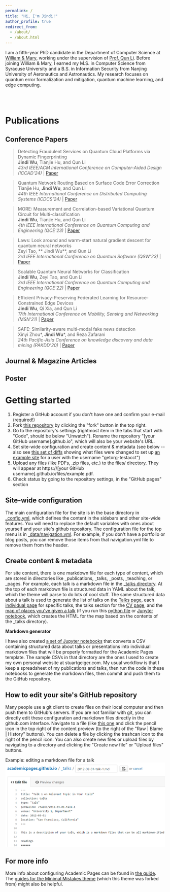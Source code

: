 ```yaml
---
permalink: /
title: "Hi, I'm Jindi!"
author_profile: true
redirect_from: 
  - /about/
  - /about.html
---
```


I am a fifth-year PhD candidate in the Department of Computer Science at [William & Mary](https://www.wm.edu/), working under the supervision of [Prof. Qun Li](https://www.cs.wm.edu/~liqun/). Before joining William & Mary, I earned my M.S. in Computer Science from Syracuse University and a B.S. in Information Security from Nanjing University of Aeronautics and Astronautics. My research focuses on quantum error formalization and mitigation, quantum machine learning, and edge computing.

<br>
<br>

Publications
======

Conference Papers
------

> Detecting Fraudulent Services on Quantum Cloud Platforms via Dynamic Fingerprinting <br>
> **Jindi Wu**, Tianjie Hu, and Qun Li <br> 
> _43rd IEEE/ACM International Conference on Computer-Aided Design (ICCAD'24)_ \| [Paper](https://arxiv.org/pdf/2408.11203)

> Quantum Network Routing Based on Surface Code Error Correction <br>
>  Tianjie Hu, **Jindi Wu**, and Qun Li <br> 
> _44th IEEE International Conference on Distributed Computing Systems (ICDCS'24)_ \| [Paper](https://ieeexplore.ieee.org/stamp/stamp.jsp?arnumber=10631008)  

> MORE: Measurement and Correlation-based Variational Quantum Circuit for Multi-classification <br>
> **Jindi Wu**, Tianjie Hu, and Qun Li <br> 
> _4th IEEE International Conference on Quantum Computing and Engineering (QCE'23)_ \| [Paper](https://ieeexplore.ieee.org/stamp/stamp.jsp?arnumber=10313792)

> Laws: Look around and warm-start natural gradient descent for quantum neural networks <br>
>  Zeyi Tao, ** Jindi Wu**, and Qun Li <br> 
> _2rd IEEE International Conference on Quantum Software (QSW'23)_ \| [Paper](https://ieeexplore.ieee.org/stamp/stamp.jsp?arnumber=10234243)  

> Scalable Quantum Neural Networks for Classification <br>
> **Jindi Wu**, Zeyi Tao, and Qun Li <br> 
> _3rd IEEE International Conference on Quantum Computing and Engineering (QCE'22)_ \| [Paper](https://ieeexplore.ieee.org/stamp/stamp.jsp?arnumber=9951212)

> Efficient Privacy-Preserving Federated Learning for Resource-Constrained Edge Devices <br>
> **Jindi Wu**, Qi Xia, and Qun Li <br> 
> _17th International Conference on Mobility, Sensing and Networking (MSN'21)_ \| [Paper](https://par.nsf.gov/servlets/purl/10358911)

> SAFE: Similarity-aware multi-modal fake news detection <br>
> Xinyi Zhou\*, **Jindi Wu**\*, and Reza Zafarani <br> 
> _24th Pacific-Asia Conference on knowledge discovery and data mining (PAKDD'20)_ \| [Paper](https://www.ncbi.nlm.nih.gov/pmc/articles/PMC7206257/)






Journal & Magazine Articles
------


Poster
------


Getting started
======
1. Register a GitHub account if you don't have one and confirm your e-mail (required!)
1. Fork [this repository](https://github.com/academicpages/academicpages.github.io) by clicking the "fork" button in the top right. 
1. Go to the repository's settings (rightmost item in the tabs that start with "Code", should be below "Unwatch"). Rename the repository "[your GitHub username].github.io", which will also be your website's URL.
1. Set site-wide configuration and create content & metadata (see below -- also see [this set of diffs](http://archive.is/3TPas) showing what files were changed to set up [an example site](https://getorg-testacct.github.io) for a user with the username "getorg-testacct")
1. Upload any files (like PDFs, .zip files, etc.) to the files/ directory. They will appear at https://[your GitHub username].github.io/files/example.pdf.  
1. Check status by going to the repository settings, in the "GitHub pages" section

Site-wide configuration
------
The main configuration file for the site is in the base directory in [_config.yml](https://github.com/academicpages/academicpages.github.io/blob/master/_config.yml), which defines the content in the sidebars and other site-wide features. You will need to replace the default variables with ones about yourself and your site's github repository. The configuration file for the top menu is in [_data/navigation.yml](https://github.com/academicpages/academicpages.github.io/blob/master/_data/navigation.yml). For example, if you don't have a portfolio or blog posts, you can remove those items from that navigation.yml file to remove them from the header. 

Create content & metadata
------
For site content, there is one markdown file for each type of content, which are stored in directories like _publications, _talks, _posts, _teaching, or _pages. For example, each talk is a markdown file in the [_talks directory](https://github.com/academicpages/academicpages.github.io/tree/master/_talks). At the top of each markdown file is structured data in YAML about the talk, which the theme will parse to do lots of cool stuff. The same structured data about a talk is used to generate the list of talks on the [Talks page](https://academicpages.github.io/talks), each [individual page](https://academicpages.github.io/talks/2012-03-01-talk-1) for specific talks, the talks section for the [CV page](https://academicpages.github.io/cv), and the [map of places you've given a talk](https://academicpages.github.io/talkmap.html) (if you run this [python file](https://github.com/academicpages/academicpages.github.io/blob/master/talkmap.py) or [Jupyter notebook](https://github.com/academicpages/academicpages.github.io/blob/master/talkmap.ipynb), which creates the HTML for the map based on the contents of the _talks directory).

**Markdown generator**

I have also created [a set of Jupyter notebooks](https://github.com/academicpages/academicpages.github.io/tree/master/markdown_generator
) that converts a CSV containing structured data about talks or presentations into individual markdown files that will be properly formatted for the Academic Pages template. The sample CSVs in that directory are the ones I used to create my own personal website at stuartgeiger.com. My usual workflow is that I keep a spreadsheet of my publications and talks, then run the code in these notebooks to generate the markdown files, then commit and push them to the GitHub repository.

How to edit your site's GitHub repository
------
Many people use a git client to create files on their local computer and then push them to GitHub's servers. If you are not familiar with git, you can directly edit these configuration and markdown files directly in the github.com interface. Navigate to a file (like [this one](https://github.com/academicpages/academicpages.github.io/blob/master/_talks/2012-03-01-talk-1.md) and click the pencil icon in the top right of the content preview (to the right of the "Raw | Blame | History" buttons). You can delete a file by clicking the trashcan icon to the right of the pencil icon. You can also create new files or upload files by navigating to a directory and clicking the "Create new file" or "Upload files" buttons. 

Example: editing a markdown file for a talk
![Editing a markdown file for a talk](/images/editing-talk.png)

For more info
------
More info about configuring Academic Pages can be found in [the guide](https://academicpages.github.io/markdown/). The [guides for the Minimal Mistakes theme](https://mmistakes.github.io/minimal-mistakes/docs/configuration/) (which this theme was forked from) might also be helpful.
